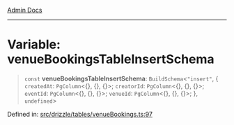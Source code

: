 [Admin Docs](/)

***

# Variable: venueBookingsTableInsertSchema

> `const` **venueBookingsTableInsertSchema**: `BuildSchema`\<`"insert"`, \{ `createdAt`: `PgColumn`\<\{\}, \{\}, \{\}\>; `creatorId`: `PgColumn`\<\{\}, \{\}, \{\}\>; `eventId`: `PgColumn`\<\{\}, \{\}, \{\}\>; `venueId`: `PgColumn`\<\{\}, \{\}, \{\}\>; \}, `undefined`\>

Defined in: [src/drizzle/tables/venueBookings.ts:97](https://github.com/NishantSinghhhhh/talawa-api/blob/69de67039e23da5433da6bf054785223c86c0ed1/src/drizzle/tables/venueBookings.ts#L97)
